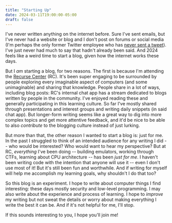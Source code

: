 ```yaml
---
title: "Starting Up"
date: 2024-03-11T19:00:00-05:00
draft: false
---
```


I've never written anything on the internet before. Sure I've sent emails, but I've never had a website or blog and I don't post on forums or social media (I'm perhaps the only former Twitter employee who has [never sent a tweet](https://twitter.com/jfeintzeig)). I've just never had much to say that hadn't already been said. And 2024 feels like a weird time to start a blog, given how the internet works these days.

But I *am* starting a blog, for two reasons. The first is because I'm attending the [Recurse Center](https://www.recurse.com/) (RC). It's been super engaging to be surrounded by people exploring every imaginable aspect of computers (and some unimaginable) and sharing that knowledge. People share in a lot of ways, including blog posts: RC's internal chat app has a stream dedicated to blogs written by people in the community. I've enjoyed reading these and generally participating in this learning culture. So far I've mostly shared through presentations and interest groups and writing daily snippets (in said chat app). But longer-form writing seems like a great way to dig into more complex topics and get more attentive feedback, and it'd be nice to be able to also *contribute* to the blogging culture instead of just lurking.

But more than that, the other reason I wanted to start a blog is: just for me. In the past I struggled to think of an intended audience for any writing I did -- who would be interested? Who would want to hear my perspective? But at RC, *everything* I've been doing -- building emulators, working through CTFs, learning about CPU architecture -- has been *just for me*. I haven't been writing code with the intention that anyone will use it -- even I don't use most of it! But it's still been fun and worthwhile. And if writing for myself will help me accomplish my learning goals, why shouldn't I do that too?

So this blog is an experiment. I hope to write about computer things I find interesting: these days mostly security and low-level programming. I may also write about the experience and process of learning. I hope to *improve* my writing but not sweat the details or worry about making everything I write the best it can be. And if it's not helpful for me, I'll stop.

If this sounds interesting to you, I hope you'll join me!
